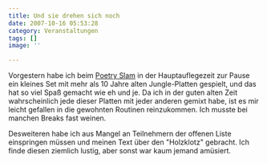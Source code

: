 ```yaml
---
title: Und sie drehen sich noch
date: 2007-10-16 05:53:28
category: Veranstaltungen
tags: []
image: ''

---
```


Vorgestern habe ich beim [Poetry Slam](http://www.poetry.claudio.de/2007/10/15/quo-vadis-substanz-slam/) in der Hauptauflegezeit zur Pause ein kleines Set mit mehr als 10 Jahre alten Jungle-Platten gespielt, und das hat so viel Spaß gemacht wie eh und je. Da ich in der guten alten Zeit wahrscheinlich jede dieser Platten mit jeder anderen gemixt habe, ist es mir leicht gefallen in die gewohnten Routinen reinzukommen. Ich musste bei manchen Breaks fast weinen.  

  

Desweiteren habe ich aus Mangel an Teilnehmern der offenen Liste einspringen müssen und meinen Text über den "Holzklotz" gebracht. Ich finde diesen ziemlich lustig, aber sonst war kaum jemand amüsiert.
